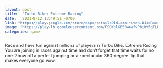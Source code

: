 ```yaml
---
layout: post
title:  "Turbo Bike: Extreme Racing"
date:   2021-8-12 13:49:51 +0700
link: "https://play.google.com/store/apps/details?id=com.titan.BikeRacing3.moto"
image: "https://play-lh.googleusercontent.com/FSDYglGB50w6wfvPbiWv5gTLBMCXwdOI_6NIISBIZ4Ir8WmqCxr05bmx6Xi8_cAxCLM=w720-h310-rw"
categories: game
---
```


Race and have fun against millions of players in Turbo Bike: Extreme Racing
You are joining in races against time and don’t forget that time waits for no one. Show off a perfect jumping or a spectacular 360-degree flip that makes everyone go wow.

